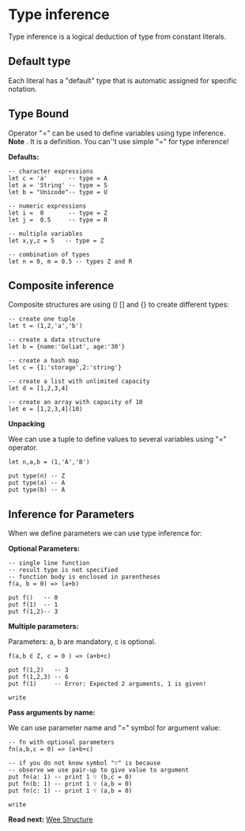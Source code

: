 # Type inference

Type inference is a logical deduction of type from constant literals.

## Default type
Each literal has a "default" type that is automatic assigned for specific notation.

## Type Bound

Operator "=" can be used to define variables using type inference.   
**Note** . It is a definition. You can''t use simple "=" for type inference!

**Defaults:**
```
-- character expressions
let c = 'a'      -- type = A
let a = 'String' -- type = S
let b = "Unicode"-- type = U

-- numeric expressions
let i =  0       -- type = Z
let j =  0.5     -- type = R

-- multiple variables
let x,y,z = 5   -- type = Z

-- combination of types
let n = 0, m = 0.5 -- types Z and R
```

## Composite inference

Composite structures are using () [] and {} to create different types:

```
-- create one tuple
let t = (1,2,'a','b') 

-- create a data structure
let b = {name:'Goliat', age:'30'}

-- create a hash map
let c = {1:'storage',2:'string'}

-- create a list with unlimited capacity
let d = [1,2,3,4]

-- create an array with capacity of 10
let e = [1,2,3,4](10)
```

**Unpacking**

Wee can use a tuple to define values to several variables using "=" operator.

```
let n,a,b = (1,'A','B')

put type(n) -- Z
put type(a) -- A
put type(b) -- A  
```

## Inference for Parameters
When we define parameters we can use type inference for: 

**Optional Parameters:**
```
-- single line function
-- result type is not specified
-- function body is enclosed in parentheses
f(a, b = 0) => (a+b)

put f()   -- 0
put f(1)  -- 1
put f(1,2)-- 3
```

**Multiple parameters:**

Parameters: a, b are mandatory, c is optional.

```
f(a,b ∈ Z, c = 0 ) => (a+b+c) 

put f(1,2)   -- 3
put f(1,2,3) -- 6
put f(1)     -- Error: Expected 2 arguments, 1 is given!

write
```

**Pass arguments by name:**

We can use parameter name and "=" symbol for argument value:

```
-- fn with optional parameters
fn(a,b,c = 0) => (a+b+c) 

-- if you do not know symbol "∵" is because
-- observe we use pair-up to give value to argument
put fn(a: 1) -- print 1 ∵ (b,c = 0) 
put fn(b: 1) -- print 1 ∵ (a,b = 0) 
put fn(c: 1) -- print 1 ∵ (a,b = 0) 

write
```

**Read next:** [Wee Structure](structure.md)